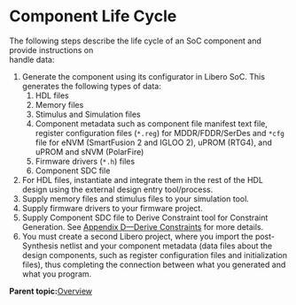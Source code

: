 # Component Life Cycle

The following steps describe the life cycle of an SoC component and provide instructions on<br /> handle data:

1.  Generate the component using its configurator in Libero SoC. This generates the following types of data:
    1.  HDL files
    2.  Memory files
    3.  Stimulus and Simulation files
    4.  Component metadata such as component file manifest text file, register configuration files \(`*.reg`\) for MDDR/FDDR/SerDes and `*cfg` file for eNVM \(SmartFusion 2 and IGLOO 2\), uPROM \(RTG4\), and uPROM and sNVM \(PolarFire\)
    5.  Firmware drivers \(`*.h`\) files
    6.  Component SDC file
2.  For HDL files, instantiate and integrate them in the rest of the HDL design using the external design entry tool/process.
3.  Supply memory files and stimulus files to your simulation tool.
4.  Supply firmware drivers to your firmware project.
5.  Supply Component SDC file to Derive Constraint tool for Constraint Generation. See [Appendix D—Derive Constraints](GUID-C2F68D32-B5A8-46EF-B1F8-020E2627B30E.md) for more details.
6.  You must create a second Libero project, where you import the post-Synthesis netlist and your component metadata \(data files about the design components, such as register configuration files and initialization files\), thus completing the connection between what you generated and what you program.

**Parent topic:**[Overview](GUID-A37221FD-A433-48C8-92E2-E0E51BC1034D.md)

